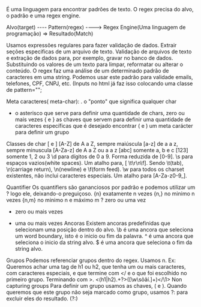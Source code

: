 É uma linguagem para encontrar padrões de texto. 
O regex precisa do alvo, o padrão e uma regex engine. 

Alvo(target) ---- Pattern(regex) ----> Regex Engine(Uma linguagem de programação) => Resultado(Match)

Usamos expressões regulares para fazer validação de dados.
Extrair seções especificas de um arquivo de texto.
Validação de arquivos de texto e extração de dados para, por exemplo, gravar no banco de dados.
Substituindo os valores de um texto para limpar, reformatar ou alterar o conteúdo.
O regex faz uma análise de um determinado padrão de caracteres em uma string. Podemos usar este padrão para validade emails, telefones, CPF, CNPJ, etc. (Inputs no html já faz isso colocando uma classe de pattern="";

Meta caracteres( meta-char):
. o "ponto" que significa qualquer char
* o asterisco que serve para definir uma quantidade de chars, zero ou mais vezes
{ e } as chaves que servem para definir uma quantidade de caracteres específicas que é desejado encontrar
( e ) um meta carácter para definir um grupo

Classes de char [ e ]
[A-Z] de A a Z, sempre maiúscula
[a-z] de a a z, sempre minuscula 
[A-Za-z] de A a Z ou a a z
[abc] somente a, b e c 
[123] somente 1, 2 ou 3
\d para dígitos de 0 a 9. Forma reduzida de [0-9].
\s para espaços vazios(white spaces). Um atalho para, [ \t\r\n\f]. Sendo \t(tab), \r(carriage return), \n(newline) e \f(form feed).
\w para todos os charset existentes, não inclui caracteres especiais. Um atalho para [A-Za-z0-9_].

Quantifier
Os quantifiers são gananciosos por padrão e podemos utilizar um ? logo ele, deixando-o preguiçoso. 
{n} exatamente n vezes
{n,} no minimo n vezes
{n,m} no minimo n e máximo m
? zero ou uma vez
* zero ou mais vezes
+ uma ou mais vezes
Ancoras
Existem ancoras predefinidas que selecionam uma posição dentro do alvo.
\b é uma ancora que seleciona um word boundary, isto é o inicio ou fim da palavra. 
^ é uma ancora que seleciona o inicio da string alvo.
$ é uma ancora que seleciona o fim da string alvo.

Grupos 
Podemos referenciar grupos dentro do regex. Usamos n. 
Ex: Queremos achar uma tag de h1 ou h2, que tenha um ou mais caracteres, com caracteres especiais, e que termine com </ e o que foi escolhido no primeiro grupo. Terminando com >.
<(h1|h2).+?>([\w\sõãí.]+)<\/\1>
Non capturing groups 
Para definir um grupo usamos as chaves, ( e ). Quando queremos que este grupo não seja marcado como grupo, usamos ?: para excluir eles do resultado. (?:)

